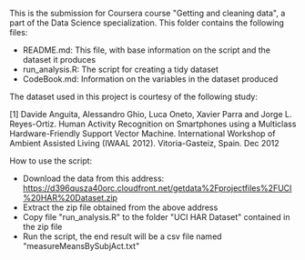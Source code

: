 This is the submission for Coursera course "Getting and cleaning data", a part of the Data Science specialization. This folder contains the following files:

* README.md: This file, with base information on the script and the dataset it produces
* run_analysis.R: The script for creating a tidy dataset
* CodeBook.md: Information on the variables in the dataset produced

The dataset used in this project is courtesy of the following study:

[1] Davide Anguita, Alessandro Ghio, Luca Oneto, Xavier Parra and Jorge L. Reyes-Ortiz. Human Activity Recognition on Smartphones using a Multiclass Hardware-Friendly Support Vector Machine. International Workshop of Ambient Assisted Living (IWAAL 2012). Vitoria-Gasteiz, Spain. Dec 2012

How to use the script:

* Download the data from this address: https://d396qusza40orc.cloudfront.net/getdata%2Fprojectfiles%2FUCI%20HAR%20Dataset.zip
* Extract the zip file obtained from the above address
* Copy file "run_analysis.R" to the folder "UCI HAR Dataset" contained in the zip file
* Run the script, the end result will be a csv file named "measureMeansBySubjAct.txt"